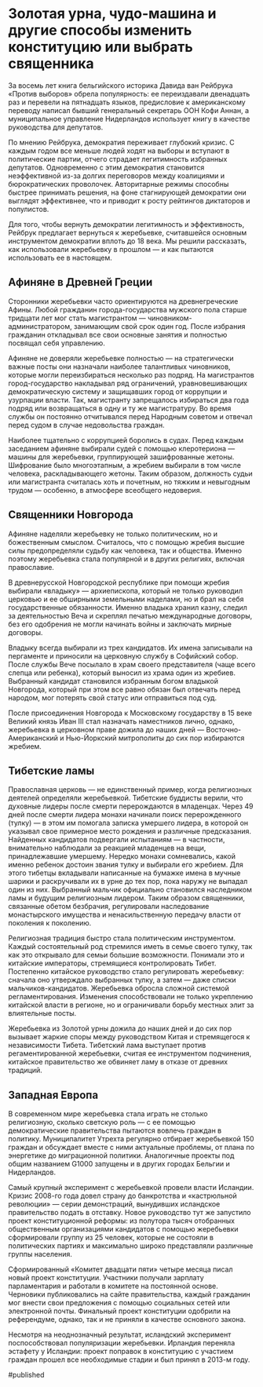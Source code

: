 
# Золотая урна, чудо-машина и другие способы изменить конституцию или выбрать священника

За восемь лет книга бельгийского историка Давида ван Рейбрука «Против выборов» обрела популярность: ее переиздавали двенадцать раз и перевели на пятнадцать языков, предисловие к американскому переводу написал бывший генеральный секретарь ООН Кофи Аннан, а муниципальное управление Нидерландов использует книгу в качестве руководства для депутатов.

По мнению Рейбрука, демократия переживает глубокий кризис. С каждым годом все меньше людей ходят на выборы и вступают в политические партии, отчего страдает легитимность избранных депутатов. Одновременно с этим демократия становится неэффективной из-за долгих переговоров между коалициями и бюрократических проволочек. Авторитарные режимы способны быстрее принимать решения, на фоне стагнирующей демократии они выглядят эффективнее, что и приводит к росту рейтингов диктаторов и популистов.

Для того, чтобы вернуть демократии легитимность и эффективность, Рейбрук предлагает вернуться к жеребьевке, считавшейся основным инструментом демократии вплоть до 18 века. Мы решили рассказать, как использовали жеребьевку в прошлом — и как пытаются использовать ее в настоящем.

## Афиняне в Древней Греции
Сторонники жеребьевки часто ориентируются на древнегреческие Афины. Любой гражданин города-государства мужского пола старше тридцати лет мог стать магистрантом — чиновником-администратором, занимающим свой срок один год. После избрания гражданин откладывал все свои основные занятия и полностью посвящал себя управлению.

Афиняне не доверяли жеребьевке полностью — на стратегически важные посты они назначали наиболее талантливых чиновников, которые могли переизбираться несколько раз подряд. На магистрантов город-государство накладывал ряд ограничений, уравновешивающих демократическую систему и защищавших город от коррупции и узурпации власти. Так, магистранту запрещалось избираться два года подряд или возвращаться в одну и ту же магистратуру. Во время службы он постоянно отчитывался перед Народным советом и отвечал перед судом в случае недовольства граждан.

Наиболее тщательно с коррупцией боролись в судах. Перед каждым заседанием афиняне выбирали судей с помощью клеротериона — машины для жеребьевки, группирующей зашифрованные жетоны. Шифрование было многоэтапным, а жребием выбирали в том числе человека, раскладывающего жетоны. Таким образом, должность судьи или магистранта считалась хоть и почетным, но тяжким и невыгодным трудом — особенно, в атмосфере всеобщего недоверия.

## Священники Новгорода
Афиняне наделяли жеребьевку не только политическим, но и божественным смыслом. Считалось, что с помощью жребия высшие силы предопределяли судьбу как человека, так и общества. Именно поэтому жеребьевка стала популярной и в других религиях, включая православие.

В древнерусской Новгородской республике при помощи жребия выбирали «владыку» — архиепископа, который не только руководил церковью и ее обширными земельными наделами, но и брал на себя государственные обязанности. Именно владыка хранил казну, следил за деятельностью Веча и скреплял печатью международные договоры, без его одобрения не могли начинать войны и заключать мирные договоры.

Владыку всегда выбирали из трех кандидатов. Их имена записывали на пергаменте и приносили на церковную службу в Софийский собор. После службы Вече посылало в храм своего представителя (чаще всего слепца или ребенка), который выносил из храма один из жребиев. Выбранный кандидат становился избранным богом владыкой Новгорода, который при этом все равно обязан был отвечать перед народом, мог потерять свой статус или отправиться под суд.

После присоединения Новгорода к Московскому государству в 15 веке Великий князь Иван III стал назначать наместников лично, однако, жеребьевка в церковном праве дожила до наших дней — Восточно-Американский и Нью-Йоркский митрополиты до сих пор избираются жребием.

## Тибетские ламы
Православная церковь — не единственный пример, когда религиозных деятелей определяли жеребьевкой. Тибетские буддисты верили, что духовные лидеры после смерти перерождаются в младенцах. Через 49 дней после смерти лидера монахи начинали поиск перерожденного (тулку) — в этом им помогала записка умершего лидера, в которой он указывал свое примерное место рождения и различные предсказания. Найденных кандидатов подвергали испытаниям — в частности, внимательно наблюдали за реакцией младенцев на вещи, принадлежавшие умершему. Нередко монахи сомневались, какой именно ребенок достоин звания тулку и выбирали его жребием. Для этого тибетцы вкладывали написанные на бумажке имена в мучные шарики и раскручивали их в урне до тех пор, пока наружу не выпадал один из них. Выбранный мальчик официально становился наследником ламы и будущим религиозным лидером. Таким образом священники, связанные обетом безбрачия, регулировали наследование монастырского имущества и ненасильственную передачу власти от поколения к поколению.

Религиозная традиция быстро стала политическим инструментом. Каждый состоятельный род стремился иметь в семье своего тулку, так как это открывало для семьи большие возможности.  Понимали это и китайские императоры, стремящиеся контролировать Тибет. Постепенно китайское руководство стало регулировать жеребьевку: сначала оно утверждало выбранных тулку, а затем — даже списки мальчиков-кандидатов. Жеребьевка обросла сложной системой регламентирования. Изменения способствовали не только укреплению китайской власти в регионе, но и ограничивали борьбу местных элит за влиятельные посты.

Жеребьевка из Золотой урны дожила до наших дней и до сих пор вызывает жаркие споры между руководством Китая и стремящегося к независимости Тибета. Тибетский лама выступает против регаментированной жеребьевки, считая ее инструментом подчинения, китайское правительство же обвиняет ламу в отказе от древних традиций.

## Западная Европа
В современном мире жеребьевка стала играть не столько религиозную, сколько светскую роль — с ее помощью демократические правительства пытаются вовлечь граждан в политику. Муниципалитет Утрехта регулярно отбирает жеребьевкой 150 граждан и обсуждает вместе с ними актуальные проблемы, от плана по энергетике до миграционной политики. Аналогичные проекты под общим названием G1000 запущены и в других городах Бельгии и Нидерландов.

Самый крупный эксперимент с жеребьевкой провели власти Исландии. Кризис 2008-го года довел страну до банкротства и «кастрюльной революции» — серии демонстраций, вынудивших исландское правительство подать в отставку. Новое руководство тут же запустило проект конституционной реформы: из полутора тысяч отобранных общественным организациями кандидатов с помощью жеребьевки сформировали группу из 25 человек, которые не состояли в политических партиях и максимально широко представляли различные группы населения.

Сформированный «Комитет двадцати пяти» четыре месяца писал новый проект конституции. Участники получали зарплату парламентария и работали в комитете на постоянной основе. Черновики публиковались на сайте правительства, каждый гражданин мог внести свои предложения с помощью социальных сетей или электронной почты. Финальный проект конституции одобрили на референдуме, однако, так и не приняли в качестве основного закона. 

Несмотря на неоднозначный результат, исландский эксперимент поспособствовал популяризации жеребьевки. Ирландия переняла эстафету у Исландии: проект поправок в конституцию с участием граждан прошел все необходимые стадии и был принял в 2013-м году.

#published